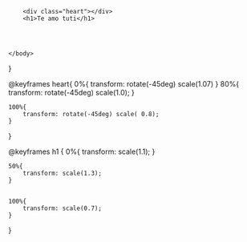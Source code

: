 <!DOCTYPE html>
<html lang="es">
    <head>
        <link rel="stylesheet" type="text/css" href="meperdonas.css">
        <title>I love you amor</title>
    </head>
    <body>

        <div class="heart"></div>
        <h1>Te amo tuti</h1>




    </body>
</html>

}

@keyframes heart{
    0%{
        transform: rotate(-45deg) scale(1.07)
    }
    80%{
        transform: rotate(-45deg) scale(1.0);
    }

    100%{
        transform: rotate(-45deg) scale( 0.8);
    }
}



@keyframes h1 { 
    0%{
        transform: scale(1.1);
    }


    50%{
        transform: scale(1.3);
    }


    100%{
        transform: scale(0.7);
    }
}

